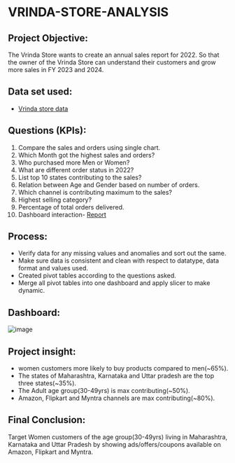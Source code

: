 # VRINDA-STORE-ANALYSIS

 ## Project Objective:
The Vrinda Store wants to create an annual sales report for 2022. So that the owner of the Vrinda Store can understand their customers and grow more sales in FY 2023 and 2024.

## Data set used:
- <a href="https://github.com/Shilpa2654/VRINDA-STORE-ANALYSIS/blob/main/Vrinda%20Store%20Data%20Analysis%20raw%20data.xlsx">Vrinda store data</a>

## Questions (KPIs):
1. Compare the sales and orders using single chart.
2. Which Month got the highest sales and orders?
3. Who purchased more Men or Women?
4. What are different order status in 2022?
5. List top 10 states contributing to the sales?
6. Relation between Age and Gender based on number of orders.
7. Which channel is contributing maximum to the sales?
8. Highest selling category?
9. Percentage of total orders delivered.
10. Dashboard interaction- <a href="[https://github.com/Shilpa2654/VRINDA-STORE-ANALYSIS/blob/main/Vrinda_store_report.png](https://github.com/Shilpa2654/VRINDA-STORE-ANALYSIS/blob/main/vrinda%20store.png)">Report</a>


## Process:
- Verify data for any missing values and anomalies and sort out the same.
- Make sure data is consistent and clean with respect to datatype, data format and values used.
- Created pivot tables according to the questions asked. 
- Merge all pivot tables into one dashboard and apply slicer to make dynamic.
## Dashboard:  
![image](https://github.com/user-attachments/assets/b06cf1d4-9e41-4e39-a89b-ed3445cd0c68)



## Project insight:
- women customers more likely to buy products compared to men(~65%).
- The states of Maharashtra, Karnataka and Uttar pradesh are the top three states(~35%).
- The Adult age group(30-49yrs) is max contributing(~50%).
- Amazon, Flipkart and Myntra channels are max contributing(~80%).

## Final Conclusion:
  Target Women customers of the age group(30-49yrs) living in Maharashtra, Karnataka and Uttar Pradesh by showing ads/offers/coupons available on Amazon, Flipkart and Myntra.
